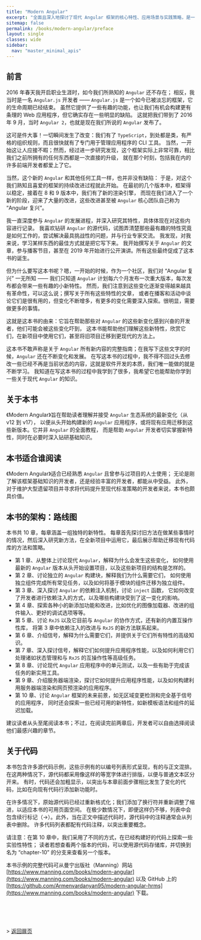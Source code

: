 ```yaml
---
title: "Modern Angular"
excerpt: "全面且深入地探讨了现代 Angular 框架的核心特性、应用场景与实践策略，是一本助力开发者高效构建前沿 Web 应用的实用指南。"
sitemap: false
permalink: /books/modern-angular/preface
layout: single
classes: wide
sidebar:
  nav: "master_minimal_apis"
---
```


## 前言

2016 年春天我开启职业生涯时，如今我们所熟知的 `Angular` 还不存在；
相反，我当时是一名 `Angular.js` 开发者 —— `Angular.js` 是一个如今已被淡忘的框架，它的生命周期已经结束。
虽然它提供了一些有趣的功能，也让我们有机会构建更有条理的 Web 应用程序，但它确实存在一些明显的缺陷。
这就把我们带到了 2016 年 9 月，当时 `Angular 2`，也就是现在我们所说的 `Angular` 发布了。

这可是件大事！一切瞬间发生了改变：我们有了 `TypeScript`，到处都是类，有严格的组织规则，而且很快就有了专门用于管理应用程序的 CLI 工具。
当然，一开始这让人应接不暇；然而，经过进一步研究发现，这个框架实际上非常可靠，相比我们之前所拥有的任何东西都是一次直接的升级，
就在那个时刻，包括我在内的许多前端开发者都爱上了它。

当然，这个新的 `Angular` 和其他任何工具一样，也并非没有缺陷：
于是，对这个我们熟知且喜爱的框架的持续改进过程就此开始。
在最初的几个版本中，框架得以稳定，接着在 8 和 9 版本中，我们有了新的渲染引擎，
而现在我们进入了一个新的阶段，迎来了大量的改进，这些改进甚至被 `Angular` 核心团队自己称为 “Angular 复兴”。

我一直深度参与 `Angular` 的发展进程，并深入研究其特性，具体体现在对这些内容进行记录。
我喜欢钻研 `Angular` 的源代码，试图弄清楚那些最有趣的特性究竟是如何工作的，尝试解决最具挑战性的问题，并与行业专家交流。
我发现，对我来说，学习某样东西的最佳方式就是把它写下来。
我开始撰写关于 `Angular` 的文章，参与播客节目，甚至在 2019 年开始进行公开演讲。所有这些最终促成了这本书的诞生。

但为什么要写这本书呢？嗯，一开始的时候，作为一个社区，我们对 “Angular 复兴” 一无所知
—— 我们只知道 `Angular` 计划每六个月发布一次重大版本，每次发布都会带来一些有趣的小新特性。
然而，我们注意到这些变化逐渐变得越来越具有革命性，可以这么说；撰写关于所有这些特性的文章，
或者在播客和活动中谈论它们是很有用的，但变化不断增多，有更多的变化需要深入探索。很明显，需要做更多的事情。

这就是这本书的由来：它旨在帮助那些对 `Angular` 的这些新变化感到兴奋的开发者，他们可能会被这些变化吓到，
这本书能帮助他们理解这些新特性，欣赏它们，在新项目中使用它们，甚至将旧项目迁移到更现代的方法上。

这本书不敢声称是关于 `Angular` 所有新内容的完整指南；在我写下这些文字的时候，`Angular` 还在不断变化和发展。
在写这本书的过程中，我不得不回过头去修改一些已经不再是当前状态的内容，这就是软件开发的本质，我们唯一能做的就是不断学习。
我知道在写这本书的过程中我学到了很多，我希望它也能帮助你学到一些关于现代 `Angular` 的知识。


## 关于本书

《Modern Angular》旨在帮助读者理解并接受 `Angular` 生态系统的最新变化（从 v12 到 v17），
以便从头开始构建新的 `Angular` 应用程序，或将现有应用迁移到这些新版本。它并非 `Angular` 的全面教程，
而是帮助 `Angular` 开发者切实掌握新特性，同时在必要时深入钻研基础知识。

## 本书适合谁阅读

《Modern Angular》适合已经熟悉 `Angular` 且曾参与过项目的人士使用；
无论是刚了解该框架基础知识的开发者，还是经验丰富的开发者，都能从中受益。
此外，对于维护大型遗留项目并寻求将代码提升至现代标准策略的开发者来说，本书也颇具价值。

## 本书的架构：路线图

本书共 10 章，每章涵盖一组独特的新特性。
每章首先探讨旧方法在做某些事情时的情况，然后深入研究新方法，在全新项目中运用它，最后展示帮助迁移现有代码库的方法和策略。

* 第 1 章、从整体上讨论现代 `Angular`，解释为什么会发生这些变化，
如何使用最新的 `Angular` 版本从头开始设置项目，以及这些新项目的结构是怎样的。
* 第 2 章、讨论独立的 `Angular` 构建块，解释我们为什么需要它们，
如何使用独立组件完成所有常见任务，以及如何将基于模块的组件迁移为独立组件。
* 第 3 章、深入探讨 `Angular` 的依赖注入机制，讨论 `inject` 函数，
它如何改变了开发者进行依赖注入的方式，以及哪些构建块受到了这一变化的影响。
* 第 4 章、探索各种小的新添加功能和改进，比如优化的图像加载器、改进的组件输入、更好的调试选项等等。
* 第 5 章、讨论 `RxJS` 以及它目前与 `Angular` 的协作方式，还有新的内置互操作性库，
将第 3 章中依赖注入的改进与 `RxJS` 的新方法联系起来。
* 第 6 章、介绍信号，解释为什么需要它们，并提供关于它们所有特性的高级知识。
* 第 7 章、深入探讨信号，解释它们如何提升应用程序性能，以及如何利用它们处理诸如状态管理和与 `RxJS` 的互操作性等高级任务。 
* 第 8 章、讨论现代 `Angular` 应用程序中的单元测试，以及一些有助于完成该任务的新实用工具。 
* 第 9 章、介绍服务器端渲染，探讨它如何提升应用程序性能，以及如何构建利用服务器端渲染和网页预渲染的应用程序。 
* 第 10 章、讨论 `Angular` 框架的未来前景，如无区域变更检测和完全基于信号的应用程序，
同时还会探索一些已经可用的新特性，如新模板语法和组件的延迟加载。

建议读者从头至尾阅读本书；不过，在阅读完前两章后，开发者可以自由选择阅读他们最感兴趣的章节。

## 关于代码

本书包含许多源代码示例，这些示例有的以编号列表形式呈现，有的与正文混排。
在这两种情况下，源代码都采用像这样的等宽字体进行排版，以便与普通文本区分开来。
有时，代码还会加粗显示，以突出与本章前面步骤相比发生了变化的代码，比如在向现有代码行添加新功能时。

在许多情况下，原始源代码已经过重新格式化；我们添加了换行符并重新调整了缩进，以适应本书的可用页面空间。
在极少数情况下，即便这样仍不够，列表中会包含续行标记（→）。此外，当在正文中描述代码时，源代码中的注释通常会从列表中删除。
许多代码列表都配有代码注释，以突出重要概念。

请注意：在第 10 章中，我们采用了不同的方式，在已经构建好的代码上探索一些实验性特性；
读者若想查看两个版本的代码，可以使用源代码存储库，并切换到名为 “chapter-10” 的分支来查看另一个版本。

本书示例的完整代码可从曼宁出版社（Manning）网站 [https://www.manning.com/books/modern-angular](https://www.manning.com/books/modern-angular) 
以及 GitHub 上的 [https://github.com/Armenvardanyan95/modern-angular-hrms](https://www.manning.com/books/modern-angular) 下载。


<br/><br/><br/><br/>
&gt;  [返回扉页](/books/modern-angular)
